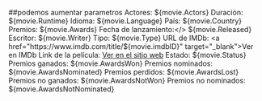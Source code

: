 ##podemos aumentar parametros
      Actores: ${movie.Actors}
      Duración: ${movie.Runtime}
      Idioma: ${movie.Language}
      País: ${movie.Country}
      Premios: ${movie.Awards}
      Fecha de lanzamiento:</> ${movie.Released}
      Escritor: ${movie.Writer}
      Tipo: ${movie.Type}
      URL de IMDb: <a href="https://www.imdb.com/title/${movie.imdbID}" target="_blank">Ver en IMDb</a>
      Link de la película: <a href="${movie.Website}" target="_blank">Ver en el sitio web</a>
      Estado: ${movie.Status}
      Premios ganados: ${movie.AwardsWon}
      Premios nominados: ${movie.AwardsNominated}
      Premios perdidos: ${movie.AwardsLost}
      Premios no ganados: ${movie.AwardsNotWon}
      Premios no nominados: ${movie.AwardsNotNominated}